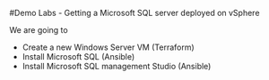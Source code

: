 #Demo Labs - Getting a Microsoft SQL server deployed on vSphere 

We are going to 

- Create a new Windows Server VM (Terraform)
- Install Microsoft SQL (Ansible)
- Install Microsoft SQL management Studio (Ansible) 